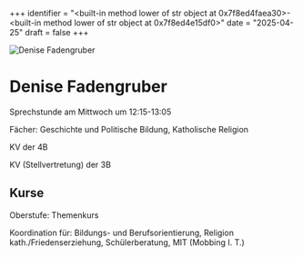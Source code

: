 
+++
identifier = "<built-in method lower of str object at 0x7f8ed4faea30>-<built-in method lower of str object at 0x7f8ed4e15df0>"
date = "2025-04-25"
draft = false
+++

<div class="row">
<div class="column">
<img src="/images/personal/Fadengruber.jpg" alt="Denise Fadengruber"> 
</div>
<div class="column">

# Denise Fadengruber

Sprechstunde am Mittwoch um 12:15-13:05

Fächer: Geschichte und Politische Bildung,  Katholische Religion

KV der 4B

KV (Stellvertretung) der 3B

## Kurse



Oberstufe: Themenkurs

Koordination für: Bildungs- und Berufsorientierung, Religion kath./Friedenserziehung, Schülerberatung, MIT (Mobbing I. T.)

</div>
</div> 

